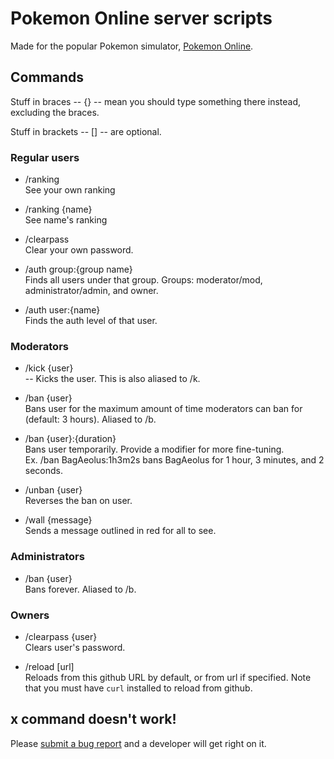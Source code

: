 # Pokemon Online server scripts

Made for the popular Pokemon simulator, [Pokemon Online](pokemon-online.eu).

## Commands

Stuff in braces -- {} -- mean you should type something there instead, excluding the braces.

Stuff in brackets -- [] -- are optional.

### Regular users

* /ranking  
  See your own ranking

* /ranking {name}  
  See name's ranking

* /clearpass  
  Clear your own password.

* /auth group:{group name}  
  Finds all users under that group. Groups: moderator/mod, administrator/admin, and owner.

* /auth user:{name}  
  Finds the auth level of that user.

### Moderators

* /kick {user}  
  -- Kicks the user. This is also aliased to /k.

* /ban {user}  
  Bans user for the maximum amount of time moderators can ban for (default: 3 hours). Aliased to /b.

* /ban {user}:{duration}  
  Bans user temporarily. Provide a modifier for more fine-tuning.  
  Ex. /ban BagAeolus:1h3m2s bans BagAeolus for 1 hour, 3 minutes, and 2 seconds.

* /unban {user}  
  Reverses the ban on user.

* /wall {message}  
  Sends a message outlined in red for all to see.

### Administrators

* /ban {user}  
  Bans forever. Aliased to /b.

### Owners

* /clearpass {user}  
  Clears user's password.

* /reload [url]  
  Reloads from this github URL by default, or from url if specified. Note that you must have `curl` installed to reload from github.

## x command doesn't work!

Please [submit a bug report](https://github.com/sarenji/poserver/issues) and a developer will get right on it.